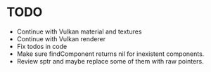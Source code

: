 # TODO
* Continue with Vulkan material and textures
* Continue with Vulkan renderer
* Fix todos in code
* Make sure findComponent returns nil for inexistent components.
* Review sptr and maybe replace some of them with raw pointers.